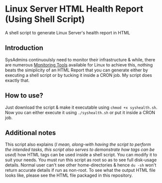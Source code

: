 # Linux Server HTML Health Report (Using Shell Script)
A shell script to generate Linux Server's health report in HTML

## Introduction
SysAdmins continuoulsly need to monitor their infrastructure & while, there are numerous [Monitoring Tools](https://watilearnd2day.wordpress.com/category/server-monitoring/) available for Linux to achieve this, nothing beats the simiplicity of an HTML Report that you can generate either by executing a shell script or by tucking it inside a CRON job. My script does exactly that.

## How to use?
Just download the script & make it executable using ``chmod +x syshealth.sh``. Now you can either execute it using ``./syshealth.sh`` or put it inside a CRON job.

## Additional notes
This script also explains (*I mean, along-with having the script to perform the intended tasks, this script also serves to demonstrate how tags can be used*) how HTML tags can be used inside a shell script. You can modify it to suit your needs.
You must run this script as root so as to see full disk-usage details. Normal user can't see other home-directories & hence ``du -sh`` won't return accurate details if run as non-root.
To see what the output HTML file looks like, please see the HTML file packaged in this repository.
